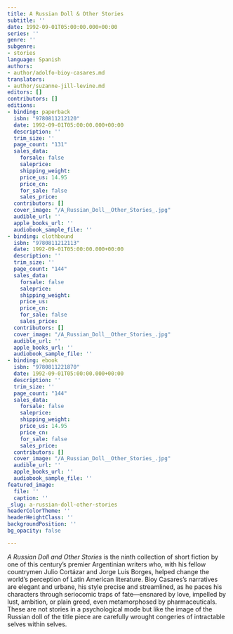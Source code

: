 ```yaml
---
title: A Russian Doll & Other Stories
subtitle: ''
date: 1992-09-01T05:00:00.000+00:00
series: ''
genre: ''
subgenre:
- stories
language: Spanish
authors:
- author/adolfo-bioy-casares.md
translators:
- author/suzanne-jill-levine.md
editors: []
contributors: []
editions:
- binding: paperback
  isbn: "9780811212120"
  date: 1992-09-01T05:00:00.000+00:00
  description: ''
  trim_size: ''
  page_count: "131"
  sales_data:
    forsale: false
    saleprice: 
    shipping_weight: 
    price_us: 14.95
    price_cn: 
    for_sale: false
    sales_price: 
  contributors: []
  cover_image: "/A_Russian_Doll__Other_Stories_.jpg"
  audible_url: ''
  apple_books_url: ''
  audiobook_sample_file: ''
- binding: clothbound
  isbn: "9780811212113"
  date: 1992-09-01T05:00:00.000+00:00
  description: ''
  trim_size: ''
  page_count: "144"
  sales_data:
    forsale: false
    saleprice: 
    shipping_weight: 
    price_us: 
    price_cn: 
    for_sale: false
    sales_price: 
  contributors: []
  cover_image: "/A_Russian_Doll__Other_Stories_.jpg"
  audible_url: ''
  apple_books_url: ''
  audiobook_sample_file: ''
- binding: ebook
  isbn: "9780811221870"
  date: 1992-09-01T05:00:00.000+00:00
  description: ''
  trim_size: ''
  page_count: "144"
  sales_data:
    forsale: false
    saleprice: 
    shipping_weight: 
    price_us: 14.95
    price_cn: 
    for_sale: false
    sales_price: 
  contributors: []
  cover_image: "/A_Russian_Doll__Other_Stories_.jpg"
  audible_url: ''
  apple_books_url: ''
  audiobook_sample_file: ''
featured_image:
  file: ''
  caption: ''
_slug: a-russian-doll-other-stories
headerColorTheme: ''
headerHeightClass: ''
backgroundPosition: ''
bg_opacity: false

---
```

_A Russian Doll and Other Stories_ is the ninth collection of short fiction by one of this century’s premier Argentinian writers who, with his fellow countrymen Julio Cortázar and Jorge Luis Borges, helped change the world’s perception of Latin American literature. Bioy Casares’s narratives are elegant and urbane, his style precise and streamlined, as he paces his characters through seriocomic traps of fate––ensnared by love, impelled by lust, ambition, or plain greed, even metamorphosed by pharmaceuticals. These are not stories in a psychological mode but like the image of the Russian doll of the title piece are carefully wrought congeries of intractable selves within selves.